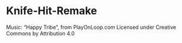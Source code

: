 # Knife-Hit-Remake

Music: “Happy Tribe”, from PlayOnLoop.com
Licensed under Creative Commons by Attribution 4.0